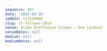 ```yaml
---
sequence: 487
date: '2015-03-26'
imdbId: tt3235888
slug: it-follows-2014
venue: Alamo Drafthouse Cinema - One Loudoun
venueNotes: null
medium: null
mediumNotes: null
---
```


